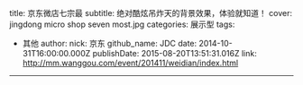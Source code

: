 title: 京东微店七宗最
subtitle: 绝对酷炫吊炸天的背景效果，体验就知道！
cover: jingdong micro shop seven most.jpg
categories: 展示型
tags:
  - 其他
author:
  nick: 京东
  github_name: JDC
date: 2014-10-31T16:00:00.000Z
publishDate: 2015-08-20T13:51:31.016Z
link: http://mm.wanggou.com/event/201411/weidian/index.html
---
